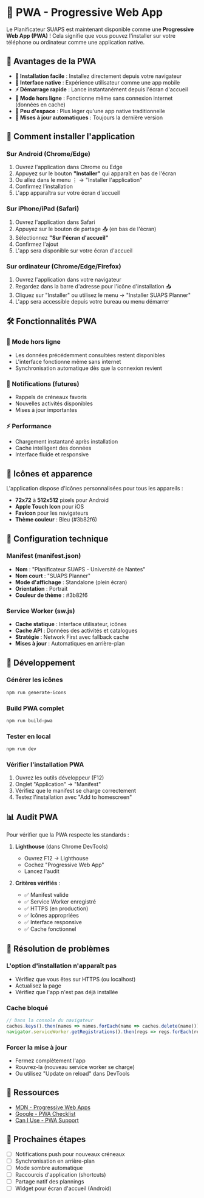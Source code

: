 # 📱 PWA - Progressive Web App

Le Planificateur SUAPS est maintenant disponible comme une **Progressive Web App (PWA)** ! Cela signifie que vous pouvez l'installer sur votre téléphone ou ordinateur comme une application native.

## 🌟 Avantages de la PWA

- **🚀 Installation facile** : Installez directement depuis votre navigateur
- **📱 Interface native** : Expérience utilisateur comme une app mobile
- **⚡ Démarrage rapide** : Lance instantanément depuis l'écran d'accueil
- **🔄 Mode hors ligne** : Fonctionne même sans connexion internet (données en cache)
- **💾 Peu d'espace** : Plus léger qu'une app native traditionnelle
- **🔄 Mises à jour automatiques** : Toujours la dernière version

## 📲 Comment installer l'application

### Sur Android (Chrome/Edge)
1. Ouvrez l'application dans Chrome ou Edge
2. Appuyez sur le bouton **"Installer"** qui apparaît en bas de l'écran
3. Ou allez dans le menu ⋮ → "Installer l'application"
4. Confirmez l'installation
5. L'app apparaîtra sur votre écran d'accueil

### Sur iPhone/iPad (Safari)
1. Ouvrez l'application dans Safari
2. Appuyez sur le bouton de partage 📤 (en bas de l'écran)
3. Sélectionnez **"Sur l'écran d'accueil"**
4. Confirmez l'ajout
5. L'app sera disponible sur votre écran d'accueil

### Sur ordinateur (Chrome/Edge/Firefox)
1. Ouvrez l'application dans votre navigateur
2. Regardez dans la barre d'adresse pour l'icône d'installation 📥
3. Cliquez sur "Installer" ou utilisez le menu → "Installer SUAPS Planner"
4. L'app sera accessible depuis votre bureau ou menu démarrer

## 🛠️ Fonctionnalités PWA

### 📶 Mode hors ligne
- Les données précédemment consultées restent disponibles
- L'interface fonctionne même sans internet
- Synchronisation automatique dès que la connexion revient

### 🔔 Notifications (futures)
- Rappels de créneaux favoris
- Nouvelles activités disponibles
- Mises à jour importantes

### ⚡ Performance
- Chargement instantané après installation
- Cache intelligent des données
- Interface fluide et responsive

## 🎨 Icônes et apparence

L'application dispose d'icônes personnalisées pour tous les appareils :
- **72x72** à **512x512** pixels pour Android
- **Apple Touch Icon** pour iOS
- **Favicon** pour les navigateurs
- **Thème couleur** : Bleu (#3b82f6)

## 🔧 Configuration technique

### Manifest (manifest.json)
- **Nom** : "Planificateur SUAPS - Université de Nantes"
- **Nom court** : "SUAPS Planner"
- **Mode d'affichage** : Standalone (plein écran)
- **Orientation** : Portrait
- **Couleur de thème** : #3b82f6

### Service Worker (sw.js)
- **Cache statique** : Interface utilisateur, icônes
- **Cache API** : Données des activités et catalogues
- **Stratégie** : Network First avec fallback cache
- **Mises à jour** : Automatiques en arrière-plan

## 🚀 Développement

### Générer les icônes
```bash
npm run generate-icons
```

### Build PWA complet
```bash
npm run build-pwa
```

### Tester en local
```bash
npm run dev
```

### Vérifier l'installation PWA
1. Ouvrez les outils développeur (F12)
2. Onglet "Application" → "Manifest"
3. Vérifiez que le manifest se charge correctement
4. Testez l'installation avec "Add to homescreen"

## 📊 Audit PWA

Pour vérifier que la PWA respecte les standards :

1. **Lighthouse** (dans Chrome DevTools)
   - Ouvrez F12 → Lighthouse
   - Cochez "Progressive Web App"
   - Lancez l'audit

2. **Critères vérifiés** :
   - ✅ Manifest valide
   - ✅ Service Worker enregistré
   - ✅ HTTPS (en production)
   - ✅ Icônes appropriées
   - ✅ Interface responsive
   - ✅ Cache fonctionnel

## 🐛 Résolution de problèmes

### L'option d'installation n'apparaît pas
- Vérifiez que vous êtes sur HTTPS (ou localhost)
- Actualisez la page
- Vérifiez que l'app n'est pas déjà installée

### Cache bloqué
```javascript
// Dans la console du navigateur
caches.keys().then(names => names.forEach(name => caches.delete(name)));
navigator.serviceWorker.getRegistrations().then(regs => regs.forEach(reg => reg.unregister()));
```

### Forcer la mise à jour
- Fermez complètement l'app
- Rouvrez-la (nouveau service worker se charge)
- Ou utilisez "Update on reload" dans DevTools

## 🔗 Ressources

- [MDN - Progressive Web Apps](https://developer.mozilla.org/fr/docs/Web/Progressive_web_apps)
- [Google - PWA Checklist](https://web.dev/pwa-checklist/)
- [Can I Use - PWA Support](https://caniuse.com/serviceworkers)

## 🎯 Prochaines étapes

- [ ] Notifications push pour nouveaux créneaux
- [ ] Synchronisation en arrière-plan
- [ ] Mode sombre automatique
- [ ] Raccourcis d'application (shortcuts)
- [ ] Partage natif des plannings
- [ ] Widget pour écran d'accueil (Android) 